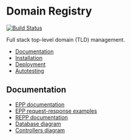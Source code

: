  Domain Registry
 ===============
 [![Build Status](https://travis-ci.org/internetee/registry.svg?branch=master)](https://travis-ci.org/internetee/registry)
 
 Full stack top-level domain (TLD) management.
 
 * [Documentation](#documentation)
 * [Installation](#installation)
 * [Deployment](#deployment)
 * [Autotesting](#autotesting)
 
 
 Documentation
 -------------
 
 * [EPP documentation](/doc/epp)
 * [EPP request-response examples](/doc/epp-examples.md)
 * [REPP documentation](/doc/repp-doc.md)
 * [Database diagram](/doc/models_complete.svg)
 * [Controllers diagram](/doc/controllers_complete.svg)
